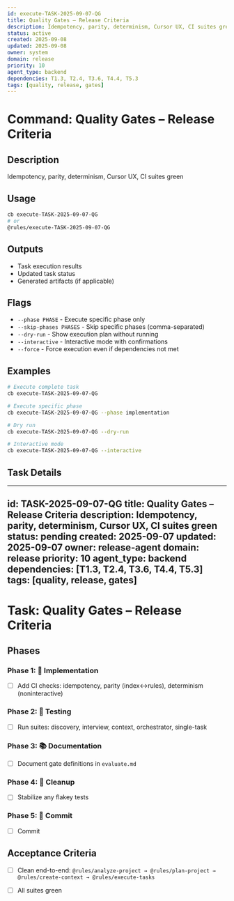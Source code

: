 ```yaml
---
id: execute-TASK-2025-09-07-QG
title: Quality Gates – Release Criteria
description: Idempotency, parity, determinism, Cursor UX, CI suites green
status: active
created: 2025-09-08
updated: 2025-09-08
owner: system
domain: release
priority: 10
agent_type: backend
dependencies: T1.3, T2.4, T3.6, T4.4, T5.3
tags: [quality, release, gates]
---
```


# Command: Quality Gates – Release Criteria

## Description
Idempotency, parity, determinism, Cursor UX, CI suites green

## Usage
```bash
cb execute-TASK-2025-09-07-QG
# or
@rules/execute-TASK-2025-09-07-QG
```

## Outputs
- Task execution results
- Updated task status
- Generated artifacts (if applicable)

## Flags
- `--phase PHASE` - Execute specific phase only
- `--skip-phases PHASES` - Skip specific phases (comma-separated)
- `--dry-run` - Show execution plan without running
- `--interactive` - Interactive mode with confirmations
- `--force` - Force execution even if dependencies not met

## Examples
```bash
# Execute complete task
cb execute-TASK-2025-09-07-QG

# Execute specific phase
cb execute-TASK-2025-09-07-QG --phase implementation

# Dry run
cb execute-TASK-2025-09-07-QG --dry-run

# Interactive mode
cb execute-TASK-2025-09-07-QG --interactive
```

## Task Details

---
id: TASK-2025-09-07-QG
title: Quality Gates – Release Criteria
description: Idempotency, parity, determinism, Cursor UX, CI suites green
status: pending
created: 2025-09-07
updated: 2025-09-07
owner: release-agent
domain: release
priority: 10
agent_type: backend
dependencies: [T1.3, T2.4, T3.6, T4.4, T5.3]
tags: [quality, release, gates]
---

# Task: Quality Gates – Release Criteria

## Phases
### Phase 1: 🚀 Implementation
- [ ] Add CI checks: idempotency, parity (index↔rules), determinism (noninteractive)

### Phase 2: 🧪 Testing
- [ ] Run suites: discovery, interview, context, orchestrator, single-task

### Phase 3: 📚 Documentation
- [ ] Document gate definitions in `evaluate.md`

### Phase 4: 🧹 Cleanup
- [ ] Stabilize any flakey tests

### Phase 5: 💾 Commit
- [ ] Commit

## Acceptance Criteria
- [ ] Clean end-to-end: `@rules/analyze-project → @rules/plan-project → @rules/create-context → @rules/execute-tasks`
- [ ] All suites green

